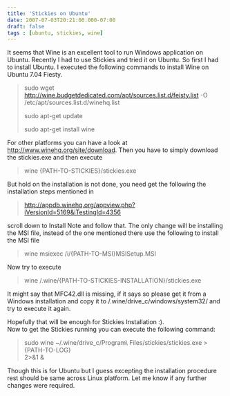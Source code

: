 ```yaml
---
title: 'Stickies on Ubuntu'
date: 2007-07-03T20:21:00.000-07:00
draft: false
tags : [ubuntu, stickies, wine]
---
```


It seems that Wine is an excellent tool to run Windows application on Ubuntu. Recently I had to use Stickies and tried it on Ubuntu. So first I had to install Ubuntu. I executed the following commands to install Wine on Ubuntu 7.04 Fiesty.  

> sudo wget http://wine.budgetdedicated.com/apt/sources.list.d/feisty.list -O /etc/apt/sources.list.d/winehq.list  
>   
> sudo apt-get update  
>   
> sudo apt-get install wine  

For other platforms you can have a look at http://www.winehq.org/site/download. Then you have to simply download the stickies.exe and then execute  

> wine {PATH-TO-STICKIES}/stickies.exe

But hold on the installation is not done, you need get the following the installation steps mentioned in  

> http://appdb.winehq.org/appview.php?iVersionId=5169&iTestingId=4356

  
scroll down to Install Note and follow that. The only change will be installing the MSI file, instead of the one mentioned there use the following to install the MSI file

> wine msiexec /i/{PATH-TO-MSI}MSISetup.MSI

  
Now try to execute  

> wine /.wine/{PATH-TO-STICKIES-INSTALLATION}/stickies.exe

  
It might say that MFC42.dll is missing, if it says so please get it from a Windows installation and copy it to /.wine/drive\_c/windows/system32/ and try to execute it again.  
  
Hopefully that will be enough for Stickies Installation :).  
Now to get the Stickies running you can execute the following command:  

> sudo wine ~/.wine/drive\_c/Program\\ Files/stickies/stickies.exe > {PATH-TO-LOG}  
> 2>&1 &  

Though this is for Ubuntu but I guess excepting the installation procedure rest should be same across Linux platform. Let me know if any further changes were required.